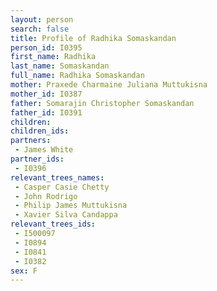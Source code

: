 ```yaml
---
layout: person
search: false
title: Profile of Radhika Somaskandan
person_id: I0395
first_name: Radhika
last_name: Somaskandan
full_name: Radhika Somaskandan
mother: Praxede Charmaine Juliana Muttukisna
mother_id: I0387
father: Somarajin Christopher Somaskandan
father_id: I0391
children:
children_ids:
partners:
 - James White
partner_ids:
 - I0396
relevant_trees_names:
 - Casper Casie Chetty
 - John Rodrigo
 - Philip James Muttukisna
 - Xavier Silva Candappa
relevant_trees_ids:
 - I500097
 - I0894
 - I0841
 - I0382
sex: F
---
```


